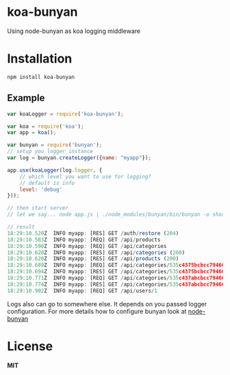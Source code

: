 koa-bunyan
==========

Using node-bunyan as koa logging middleware

# Installation

```
npm install koa-bunyan
```

## Example
```Javascript
var koaLogger = require('koa-bunyan');

var koa = require('koa');
var app = koa();

var bunyan = require('bunyan');
// setup you logger instance
var log = bunyan.createLogger({name: "myapp"});

app.use(koaLogger(log.logger, {
    // which level you want to use for logging?
    // default is info
    level: 'debug'
}));

// then start server
// let we say... node app.js | ./node_modules/bunyan/bin/bunyan -o short

// result
18:29:10.520Z  INFO myapp: [RES] GET /auth/restore (204)
18:29:10.583Z  INFO myapp: [REQ] GET /api/products
18:29:10.590Z  INFO myapp: [REQ] GET /api/categories
18:29:10.620Z  INFO myapp: [RES] GET /api/categories (200)
18:29:10.620Z  INFO myapp: [RES] GET /api/products (200)
18:29:10.689Z  INFO myapp: [REQ] GET /api/categories/535c4375bcbcc794660b6c1d
18:29:10.694Z  INFO myapp: [RES] GET /api/categories/535c4375bcbcc794660b6c1d (200)
18:29:10.771Z  INFO myapp: [REQ] GET /api/categories/535c437abcbcc794660b6c1e
18:29:10.774Z  INFO myapp: [RES] GET /api/categories/535c437abcbcc794660b6c1e (200)
18:29:10.902Z  INFO myapp: [REQ] GET /api/users/1
```

Logs also can go to somewhere else. It depends on you passed logger configuration. 
For more details how to configure bunyan look at [node-bunyan](https://github.com/trentm/node-bunyan)

# License
**MIT**
